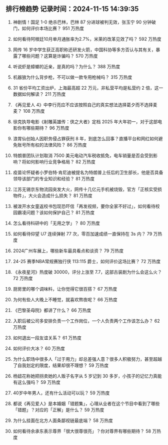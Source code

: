 
## 排行榜趋势 记录时间：2024-11-15 14:39:35
  
  1. 神剧情！国足 1-0 绝杀巴林，巴林 87 分进球被判无效，张玉宁 90 分钟破门，如何评价本场比赛？ 951 万热度
    
  2. 如何看待阿根廷10月单月通胀率为2.7%，米莱的改革见效了吗？ 592 万热度
    
  3. 网传 16 岁中学生获正高职称还研发火箭，中国科协等多方否认与其有关，暴露了哪些问题？这算是诈骗吗？ 570 万热度
    
  4. 听说虾是蟑螂的近亲，是真的吗？为什么？ 388 万热度
    
  5. 机器狼为什么背步枪，不可以做一款专用枪械吗？ 315 万热度
    
  6. 31 省份平均工资出炉，上海最高超 22 万元，非私营平均是私营约 2 倍，这一数据如何解读？ 211 万热度
    
  7. 《再见爱人 4》中李行亮应不应该按照自己的真实想法选择葛夕而不选择麦麦？ 108 万热度
    
  8. 徐克执导电影《射雕英雄传：侠之大者》定档 2025 年大年初一，对于这部电影你有哪些期待？ 96 万热度
    
  9. 浪胃仙创始人因职务侵占罪获刑 8 年，到底怎么回事？直播平台和网红如何避免账号所有权的法律风险？ 86 万热度
    
  10. 特朗普团队计划取消 7500 美元电动汽车税收抵免，电车销量是否会受到影响？将如何影响行业竞争格局？ 82 万热度
    
  11. 疫苗论怀疑者小罗伯特·肯尼迪被提名为特朗普上任后的卫生部长，他是否具备领导该部门的专业知识和经验？ 81 万热度
    
  12. 江苏无锡京东物流园突发大火，网传十几亿元手机被烧毁，官方「正核实受损物件」，大火会造成什么损失？ 81 万热度
    
  13. 被泼开水女童返校书包现恐吓信「再发视频，要你全家不好过」，如何看待校园霸凌问题？该如何保护自己？ 81 万热度
    
  14. 怎么看待科研中的「无用之学」？ 80 万热度
    
  15. 如何看待仰望 U7 连续弹射 77 次，零百加速成绩一直保持在 3s 内？ 79 万热度
    
  16. 2024广州车展上，哪些新车最具看点和谈资？ 79 万热度
    
  17. 24-25 赛季NBA常规赛独行侠 113:115 爵士，如何评价这场比赛？ 72 万热度
    
  18. 《永夜星河》热度破 30000，评分上涨至 7.7，这部古装剧为什么会这么火？ 72 万热度
    
  19. 厨房里的哪个调味料，让你觉得它很百搭？ 67 万热度
    
  20. 为何有些人大晚上不睡觉，就喜欢熬夜呢？ 66 万热度
    
  21. 《巴黎圣母院》都讲了什么？ 66 万热度
    
  22. 入职后被公司多安排负责一个工作岗位，一个人负责两个工作该怎么办？ 62 万热度
    
  23. 如何退出一段友谊关系？ 61 万热度
    
  24. 如何评价大冰？ 60 万热度
    
  25. 为什么职场中很多人「过于用力」却总差强人意？很多人积极努力，甚至超越了自我划定的限度，结果却很不理想？ 59 万热度
    
  26. 杨妞花称她把拐卖她的人贩子名字从 5 岁记到 30 多岁，小孩子的记忆力真能有这么强吗？ 59 万热度
    
  27. 40岁中年男人，还有什么活动可以玩？ 59 万热度
    
  28. 都说《再见爱人》是本婚姻「错题集」，心理从业者在这个节目中看到了哪些「错题」？对应的「正解」是什么？ 59 万热度
    
  29. 为什么挂面在北方人面条鄙视链最底端？ 58 万热度
    
  30. 如何看待余承东表示尊界「很大很尊很亮」？你对尊界有哪些期待？ 58 万热度
    